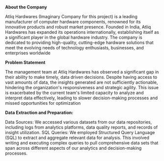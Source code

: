 **About the Company**

Atliq Hardwares (Imaginary Company for this project) is a leading manufacturer of computer hardware
components, renowned for its innovative products and robust market presence. Founded in India, Atliq
Hardwares has expanded its operations internationally, establishing itself as a significant player in the global
hardware industry. The company is dedicated to providing high-quality, cutting-edge hardware solutions that
meet the evolving needs of technology enthusiasts, businesses, and enterprises worldwide

**Problem Statement**


The management team at Atliq Hardwares has observed a significant gap in their ability to make timely, data driven decisions. Despite having access to vast amounts of data, the insights generated are not sufficiently
actionable, hindering the organization's responsiveness and strategic agility. This issue is exacerbated by the
current team's limited capacity to analyze and interpret data effectively, leading to slower decision-making
processes and missed opportunities for optimization


**Data Extraction and Preparation:**

Data Sources: We accessed various datasets from our data repositories, including logs from analytics
platforms, data quality reports, and records of insight utilization.
SQL Queries: We employed Structured Query Language (SQL) to extract and aggregate relevant data for
analysis. This involved writing and executing complex queries to pull comprehensive data sets that span
across different aspects of our analytics and decision-making processes.





